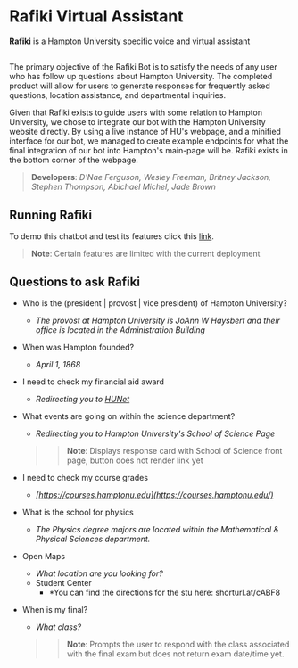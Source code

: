 ﻿# Rafiki Virtual Assistant
**Rafiki** is a Hampton University specific voice and virtual assistant
##
The primary objective of the Rafiki Bot is to satisfy the needs of any user who has follow up questions about Hampton University. The completed product will allow for users to generate responses for frequently asked questions, location assistance, and departmental inquiries. 

Given that Rafiki exists to guide users with some relation to Hampton University, we chose to integrate our bot with the Hampton University website directly. By using a live instance of HU's webpage, and a minified interface for our bot, we managed to create example endpoints for what the final integration of our bot into Hampton's main-page will be. Rafiki exists in the bottom corner of the webpage.


>**Developers**: *D'Nae Ferguson, Wesley Freeman, Britney Jackson, Stephen Thompson, Abichael Michel, Jade Brown*


## Running Rafiki
To demo this chatbot and test its features click this [link](https://dqlmbwar05c23.cloudfront.net/parent.html).

> **Note**: Certain features are limited with the current deployment

## Questions to ask Rafiki
- Who is the (president | provost | vice president) of Hampton University?
	* *The provost at Hampton University is JoAnn W Haysbert and their office is located in the Administration Building*
- When was Hampton founded?
	* *April 1, 1868*
- I need to check my financial aid award
	* *Redirecting you to [HUNet](https://hunet.hamptonu.edu/prod/twbkwbis.P_WWWLogin)*
- What events are going on within the science department?
	* *Redirecting you to Hampton University's School of Science Page*
	> >**Note**: Displays response card with School of Science front page, button does not render link yet

- I need to check my course grades
	* *[https://courses.hamptonu.edu](https://courses.hamptonu.edu/)*

- What is the school for physics
	* *The Physics degree majors are located within the Mathematical & Physical Sciences department.*
- Open Maps
	* *What location are you looking for?*
	* Student Center
		* *You can find the directions for the stu here: shorturl.at/cABF8


- When is my final?
	* *What class?*
	>>**Note**: Prompts the user to respond with the class associated with the final exam but does not return exam date/time yet.
	

